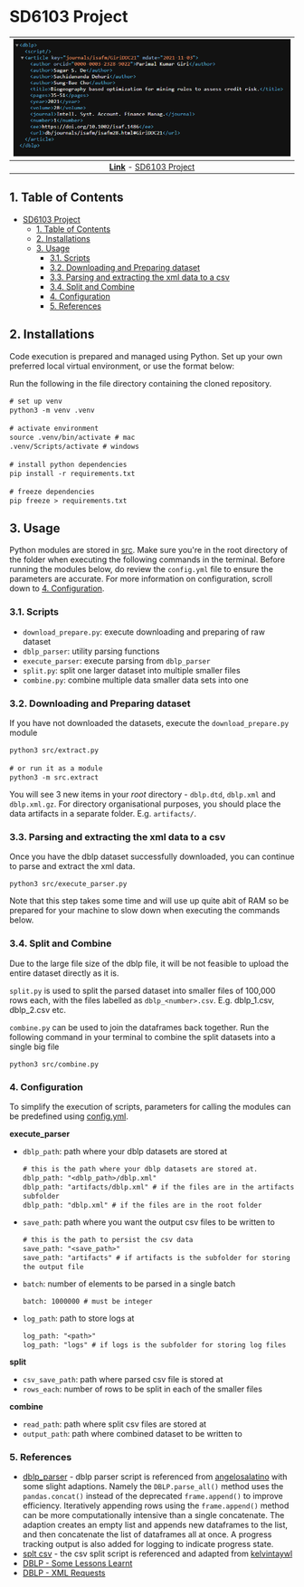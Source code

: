 # SD6103 Project

| ![screen of sample xml data](assets/test_xml_screenshot.png) |
|:--:|
| <b>[Link](https://dblp.uni-trier.de/rec/journals/isafm/GiriDDC21.xml)</b> - [SD6103 Project](#sd6103-project)

## 1. Table of Contents
- [SD6103 Project](#sd6103-project)
  - [1. Table of Contents](#1-table-of-contents)
  - [2. Installations](#2-installations)
  - [3. Usage](#3-usage)
    - [3.1. Scripts](#31-scripts)
    - [3.2. Downloading and Preparing dataset](#32-downloading-and-preparing-dataset)
    - [3.3. Parsing and extracting the xml data to a csv](#33-parsing-and-extracting-the-xml-data-to-a-csv)
    - [3.4. Split and Combine](#34-split-and-combine)
    - [4. Configuration](#4-configuration)
    - [5. References](#5-references)

## 2. Installations

Code execution is prepared and managed using Python. Set up your own preferred local virtual environment, or use the format below:

Run the following in the file directory containing the cloned repository.
```
# set up venv
python3 -m venv .venv

# activate environment
source .venv/bin/activate # mac
.venv/Scripts/activate # windows

# install python dependencies
pip install -r requirements.txt

# freeze dependencies
pip freeze > requirements.txt
```

## 3. Usage
Python modules are stored in [src](src/). Make sure you're in the root directory of the folder when executing the following commands in the terminal. Before running the modules below, do review the `config.yml` file to ensure the parameters are accurate. For more information on configuration, scroll down to [4. Configuration](#4-configuration).

### 3.1. Scripts
- `download_prepare.py`: execute downloading and preparing of raw dataset
- `dblp_parser`: utility parsing functions 
- `execute_parser`: execute parsing from `dblp_parser`
- `split.py`: split one larger dataset into multiple smaller files
- `combine.py`: combine multiple data smaller data sets into one

### 3.2. Downloading and Preparing dataset
If you have not downloaded the datasets, execute the `download_prepare.py` module
```
python3 src/extract.py

# or run it as a module
python3 -m src.extract
```

You will see 3 new items in your *root* directory - `dblp.dtd`, `dblp.xml` and `dblp.xml.gz`. For directory organisational purposes, you should place the data artifacts in a separate folder. E.g. `artifacts/`. 

### 3.3. Parsing and extracting the xml data to a csv

Once you have the dblp dataset successfully downloaded, you can continue to parse and extract the xml data. 

```
python3 src/execute_parser.py
```

Note that this step takes some time and will use up quite abit of RAM so be prepared for your machine to slow down when executing the commands below.

### 3.4. Split and Combine

Due to the large file size of the dblp file, it will be not feasible to upload the entire dataset directly as it is.

`split.py` is used to split the parsed dataset into smaller files of 100,000 rows each, with the files labelled as `dblp_<number>.csv`. E.g. dblp_1.csv, dblp_2.csv etc.

`combine.py` can be used to join the dataframes back together. Run the following command in your terminal to combine the split datasets into a single big file
```
python3 src/combine.py
```

### 4. Configuration

To simplify the execution of scripts, parameters for calling the modules can be predefined using [config.yml](config.yml). 

**execute_parser**
- `dblp_path`: path where your dblp datasets are stored at
  ```
  # this is the path where your dblp datasets are stored at. 
  dblp_path: "<dblp_path>/dblp.xml"
  dblp_path: "artifacts/dblp.xml" # if the files are in the artifacts subfolder
  dblp_path: "dblp.xml" # if the files are in the root folder
  ```
- `save_path`: path where you want the output csv files to be written to
  ```
  # this is the path to persist the csv data
  save_path: "<save_path>"
  save_path: "artifacts" # if artifacts is the subfolder for storing the output file
  ```
- `batch`: number of elements to be parsed in a single batch
  ```
  batch: 1000000 # must be integer
  ```
- `log_path`: path to store logs at
  ```
  log_path: "<path>"
  log_path: "logs" # if logs is the subfolder for storing log files
  ```

**split**
- `csv_save_path`: path where parsed csv file is stored at
- `rows_each`: number of rows to be split in each of the smaller files 

**combine**
- `read_path`: path where split csv files are stored at
- `output_path`: path where combined dataset to be written to

### 5. References

- [dblp_parser](src/dblp_parser.py) - dblp parser script is referenced from [angelosalatino](https://github.com/angelosalatino/dblp-parser) with some slight adaptions. Namely the `DBLP.parse_all()` method uses the `pandas.concat()` instead of the deprecated `frame.append()` to improve efficiency. Iteratively appending rows using the `frame.append()` method can be more computationally intensive than a single concatenate. The adaption creates an empty list and appends new dataframes to the list, and then concatenate the list of dataframes all at once. A progress tracking output is also added for logging to indicate progress state.
- [splt csv](src/split.py) - the csv split script is referenced and adapted from [kelvintaywl](https://gist.github.com/kelvintaywl/37dbfaea789707ec5f48#file-split-py)
- [DBLP - Some Lessons Learnt](https://dblp.uni-trier.de/xml/docu/dblpxml.pdf)
- [DBLP - XML Requests](https://dblp.uni-trier.de/xml/docu/dblpxmlreq.pdf)

